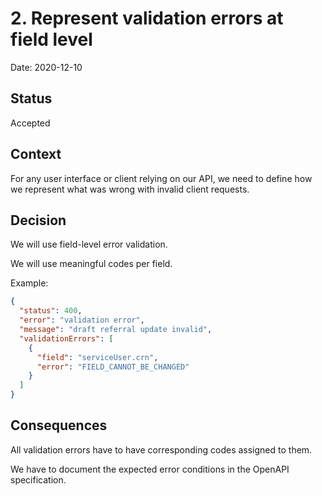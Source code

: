 # 2. Represent validation errors at field level

Date: 2020-12-10

## Status

Accepted

## Context

For any user interface or client relying on our API, we need to define how we represent what was wrong with
invalid client requests.

## Decision

We will use field-level error validation.

We will use meaningful codes per field.

Example:
```json
{
  "status": 400,
  "error": "validation error",
  "message": "draft referral update invalid",
  "validationErrors": [
    {
      "field": "serviceUser.crn",
      "error": "FIELD_CANNOT_BE_CHANGED"
    }
  ]
}
```

## Consequences

All validation errors have to have corresponding codes assigned to them.

We have to document the expected error conditions in the OpenAPI specification.
